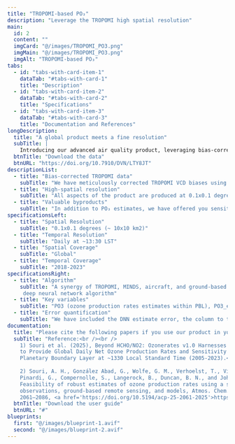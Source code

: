 ```yaml
---
title: "TROPOMI-based PO₃"
description: "Leverage the TROPOMI high spatial resolution"
main:
  id: 2
  content: ""
  imgCard: "@/images/TROPOMI_PO3.png"
  imgMain: "@/images/TROPOMI_PO3.png"
  imgAlt: "TROPOMI-based PO₃"
tabs:
  - id: "tabs-with-card-item-1"
    dataTab: "#tabs-with-card-1"
    title: "Description"
  - id: "tabs-with-card-item-2"
    dataTab: "#tabs-with-card-2"
    title: "Specifications"
  - id: "tabs-with-card-item-3"
    dataTab: "#tabs-with-card-3"
    title: "Documentation and References"
longDescription:
  title: "A global product meets a fine resolution"
  subTitle: |
    Introducing our advanced air quality product, leveraging bias-corrected TROPOMI HCHO and NO2 retrievals to deliver reasonable global daily PO₃ estimates. This product offers high spatial resolution at 0.1x0.1 degrees, covering the period from 2018 to 2023, along with corresponding sensitivity maps. Ideal for researchers and environmental scientists, it provides reasonable accuracy and global coverage for tracking locally-prodcued ozone pollution and understanding its impacts.
  btnTitle: "Download the data"
  btnURL: "https://doi.org/10.7910/DVN/LTY8JT"
descriptionList:
  - title: "Bias-corrected TROPOMI data"
    subTitle: "We have meticulously corrected TROPOMI VCD biases using FTIR/MAX-DOAS observations (Souri et al. 2025)."
  - title: "High-spatial resolution"
    subTitle: "All aspects of the product are produced at 0.1x0.1 degrees, suitable for urban air quality tracking."
  - title: "Valuable byproducts"
    subTitle: "In addition to PO₃ estimates, we have offered you sensitivity maps of PO₃ to HCHO and NO2, and HCHO and NO2 mixing ratios near-the-surface derived from a synergy of TROPOMI and a state-of-the-art NASA's model"
specificationsLeft:
  - title: "Spatial Resolution"
    subTitle: "0.1x0.1 degrees (~ 10x10 km2)"
  - title: "Temporal Resolution"
    subTitle: "Daily at ~13:30 LST"
  - title: "Spatial Coverage"
    subTitle: "Global"
  - title: "Temporal Coverage"
    subTitle: "2018-2023"
specificationsRight:
  - title: "Algorithm"
    subTitle: "A synergy of TROPOMI, MINDS, aircraft, and ground-based remote sensing data is used in a fine-tuned 
     deep neural network algorithm"
  - title: "Key variables"
    subTitle: "PO3 (ozone production rates estimates within PBL), PO3_error (absolute error budget), PO3_NO2 (the sensivitity of PO₃ to NO2, a proxy for NOx), PO3_HCHO (the sensitivity of PO₃ to HCHO, a proxy for VOC reactivity)"
  - title: "Error quantification"
    subTitle: "We have included the DNN estimate error, the column to the surface conversion error, and TROPOMI unresolved and random errors into the equation to build confidence in our product."
documentation:
  title: "Please cite the following papers if you use our product in your research:"
  subTitle: "Reference:<br /><br />
    1) Souri et al. (2025), Beyond HCHO/NO2: Ozonerates v1.0 Harnesses Satellite Data and Deep Learning<br />
    to Provide Global Daily Net Ozone Production Rates and Sensitivity Maps Within<br />
    Planetary Boundary Layer at ~1330 Local Standard Time (2005-2023).<br /><br />
    
    2) Souri, A. H., González Abad, G., Wolfe, G. M., Verhoelst, T., Vigouroux, C.,<br />
    Pinardi, G., Compernolle, S., Langerock, B., Duncan, B. N., and Johnson, M. S.:<br />
    Feasibility of robust estimates of ozone production rates using a synergy of satellite<br />
    observations, ground-based remote sensing, and models, Atmos. Chem. Phys., 25,<br />
    2061–2086, <a href='https://doi.org/10.5194/acp-25-2061-2025'>https://doi.org/10.5194/acp-25-2061-2025</a>, 2025."
  btnTitle: "Download the user guide"
  btnURL: "#"
blueprints:
  first: "@/images/blueprint-1.avif"
  second: "@/images/blueprint-2.avif"  
---
```

